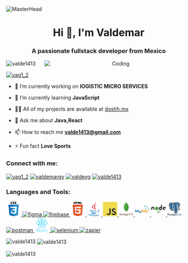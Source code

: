 ![MasterHead](http://dostih.mx/wp-content/uploads/2023/12/VALDEMAR.png)
<h1 align="center">Hi 👋, I'm Valdemar</h1>
<h3 align="center">A passionate fullstack developer from Mexico</h3>
<p align="center">
  <img align="right" alt="Coding" width="400" src="https://media.giphy.com/media/qgQUggAC3Pfv687qPC/giphy.gif](https://media0.giphy.com/media/qgQUggAC3Pfv687qPC/giphy.gif?cid=ecf05e478pnfxaqncxcng3j4386eq8tan9tanzg0o24inrht&ep=v1_gifs_search&rid=giphy.gif&ct=g">
</p>

<p align="left"> <img src="https://komarev.com/ghpvc/?username=valde1413&label=Profile%20views&color=0e75b6&style=flat" alt="valde1413" /> </p>

<p align="left"> <a href="https://twitter.com/vag1_2" target="blank"><img src="https://img.shields.io/twitter/follow/vag1_2?logo=twitter&style=for-the-badge" alt="vag1_2" /></a> </p>

- 🔭 I’m currently working on **lOGISTIC MICRO SERVICES**

- 🌱 I’m currently learning **JavaScript**

- 👨‍💻 All of my projects are available at [dostih.mx](dostih.mx)

- 💬 Ask me about **Java,React**

- 📫 How to reach me **valde1413@gmail.com**

- ⚡ Fun fact **Love Sports**

<h3 align="left">Connect with me:</h3>
<p align="left">
<a href="https://twitter.com/vag1_2" target="blank"><img align="center" src="https://raw.githubusercontent.com/rahuldkjain/github-profile-readme-generator/master/src/images/icons/Social/twitter.svg" alt="vag1_2" height="30" width="40" /></a>
<a href="https://linkedin.com/in/valdemargv" target="blank"><img align="center" src="https://raw.githubusercontent.com/rahuldkjain/github-profile-readme-generator/master/src/images/icons/Social/linked-in-alt.svg" alt="valdemargv" height="30" width="40" /></a>
<a href="https://instagram.com/valdevg" target="blank"><img align="center" src="https://raw.githubusercontent.com/rahuldkjain/github-profile-readme-generator/master/src/images/icons/Social/instagram.svg" alt="valdevg" height="30" width="40" /></a>
<a href="https://www.leetcode.com/valde1413" target="blank"><img align="center" src="https://raw.githubusercontent.com/rahuldkjain/github-profile-readme-generator/master/src/images/icons/Social/leet-code.svg" alt="valde1413" height="30" width="40" /></a>
</p>

<h3 align="left">Languages and Tools:</h3>
<p align="left"> <a href="https://www.w3schools.com/css/" target="_blank" rel="noreferrer"> <img src="https://raw.githubusercontent.com/devicons/devicon/master/icons/css3/css3-original-wordmark.svg" alt="css3" width="40" height="40"/> </a> <a href="https://www.figma.com/" target="_blank" rel="noreferrer"> <img src="https://www.vectorlogo.zone/logos/figma/figma-icon.svg" alt="figma" width="40" height="40"/> </a> <a href="https://firebase.google.com/" target="_blank" rel="noreferrer"> <img src="https://www.vectorlogo.zone/logos/firebase/firebase-icon.svg" alt="firebase" width="40" height="40"/> </a> <a href="https://www.w3.org/html/" target="_blank" rel="noreferrer"> <img src="https://raw.githubusercontent.com/devicons/devicon/master/icons/html5/html5-original-wordmark.svg" alt="html5" width="40" height="40"/> </a> <a href="https://www.java.com" target="_blank" rel="noreferrer"> <img src="https://raw.githubusercontent.com/devicons/devicon/master/icons/java/java-original.svg" alt="java" width="40" height="40"/> </a> <a href="https://developer.mozilla.org/en-US/docs/Web/JavaScript" target="_blank" rel="noreferrer"> <img src="https://raw.githubusercontent.com/devicons/devicon/master/icons/javascript/javascript-original.svg" alt="javascript" width="40" height="40"/> </a> <a href="https://www.mongodb.com/" target="_blank" rel="noreferrer"> <img src="https://raw.githubusercontent.com/devicons/devicon/master/icons/mongodb/mongodb-original-wordmark.svg" alt="mongodb" width="40" height="40"/> </a> <a href="https://www.mysql.com/" target="_blank" rel="noreferrer"> <img src="https://raw.githubusercontent.com/devicons/devicon/master/icons/mysql/mysql-original-wordmark.svg" alt="mysql" width="40" height="40"/> </a> <a href="https://nodejs.org" target="_blank" rel="noreferrer"> <img src="https://raw.githubusercontent.com/devicons/devicon/master/icons/nodejs/nodejs-original-wordmark.svg" alt="nodejs" width="40" height="40"/> </a> <a href="https://www.postgresql.org" target="_blank" rel="noreferrer"> <img src="https://raw.githubusercontent.com/devicons/devicon/master/icons/postgresql/postgresql-original-wordmark.svg" alt="postgresql" width="40" height="40"/> </a> <a href="https://postman.com" target="_blank" rel="noreferrer"> <img src="https://www.vectorlogo.zone/logos/getpostman/getpostman-icon.svg" alt="postman" width="40" height="40"/> </a> <a href="https://reactjs.org/" target="_blank" rel="noreferrer"> <img src="https://raw.githubusercontent.com/devicons/devicon/master/icons/react/react-original-wordmark.svg" alt="react" width="40" height="40"/> </a> <a href="https://www.selenium.dev" target="_blank" rel="noreferrer"> <img src="https://raw.githubusercontent.com/detain/svg-logos/780f25886640cef088af994181646db2f6b1a3f8/svg/selenium-logo.svg" alt="selenium" width="40" height="40"/> </a> <a href="https://zapier.com" target="_blank" rel="noreferrer"> <img src="https://www.vectorlogo.zone/logos/zapier/zapier-icon.svg" alt="zapier" width="40" height="40"/> </a> </p>

<p><img align="left" src="https://github-readme-stats.vercel.app/api/top-langs?username=valde1413&show_icons=true&locale=en&layout=compact" alt="valde1413" /></p>

<p>&nbsp;<img align="center" src="https://github-readme-stats.vercel.app/api?username=valde1413&show_icons=true&locale=en" alt="valde1413" /></p>

<p><img align="center" src="https://github-readme-streak-stats.herokuapp.com/?user=valde1413&" alt="valde1413" /></p>
